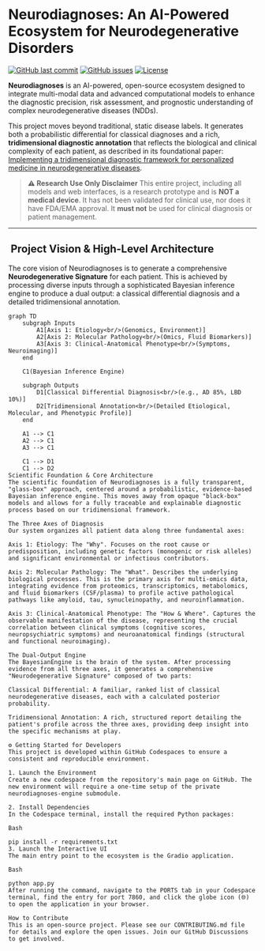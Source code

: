 # Neurodiagnoses: An AI-Powered Ecosystem for Neurodegenerative Disorders

[![GitHub last commit](httpss://img.shields.io/github/last-commit/Fundacion-de-Neurociencias/neurodiagnoses)](httpss://github.com/Fundacion-de-Neurociencias/neurodiagnoses/commits/main)
[![GitHub issues](httpss://img.shields.io/github/issues/Fundacion-de-Neurociencias/neurodiagnoses)](httpss://github.com/Fundacion-de-Neurociencias/neurodiagnoses/issues)
[![License](httpss://img.shields.io/github/license/Fundacion-de-Neurociencias/neurodiagnoses)](LICENSE)

**Neurodiagnoses** is an AI-powered, open-source ecosystem designed to integrate multi-modal data and advanced computational models to enhance the diagnostic precision, risk assessment, and prognostic understanding of complex neurodegenerative diseases (NDDs).

This project moves beyond traditional, static disease labels. It generates both a probabilistic differential for classical diagnoses and a rich, **tridimensional diagnostic annotation** that reflects the biological and clinical complexity of each patient, as described in its foundational paper: [Implementing a tridimensional diagnostic framework for personalized medicine in neurodegenerative diseases](httpss://doi.org/10.1002/alz.14591).

> **⚠️ Research Use Only Disclaimer**
> This entire project, including all models and web interfaces, is a research prototype and is **NOT a medical device**. It has not been validated for clinical use, nor does it have FDA/EMA approval. It **must not** be used for clinical diagnosis or patient management.

---

## ️ Project Vision & High-Level Architecture

The core vision of Neurodiagnoses is to generate a comprehensive **Neurodegenerative Signature** for each patient. This is achieved by processing diverse inputs through a sophisticated Bayesian inference engine to produce a dual output: a classical differential diagnosis and a detailed tridimensional annotation.

```mermaid
graph TD
    subgraph Inputs
        A1[Axis 1: Etiology<br/>(Genomics, Environment)]
        A2[Axis 2: Molecular Pathology<br/>(Omics, Fluid Biomarkers)]
        A3[Axis 3: Clinical-Anatomical Phenotype<br/>(Symptoms, Neuroimaging)]
    end

    C1(Bayesian Inference Engine)

    subgraph Outputs
        D1[Classical Differential Diagnosis<br/>(e.g., AD 85%, LBD 10%)]
        D2[Tridimensional Annotation<br/>(Detailed Etiological, Molecular, and Phenotypic Profile)]
    end

    A1 --> C1
    A2 --> C1
    A3 --> C1
    
    C1 --> D1
    C1 --> D2
Scientific Foundation & Core Architecture
The scientific foundation of Neurodiagnoses is a fully transparent, "glass-box" approach, centered around a probabilistic, evidence-based Bayesian inference engine. This moves away from opaque "black-box" models and allows for a fully traceable and explainable diagnostic process based on our tridimensional framework.

The Three Axes of Diagnosis
Our system organizes all patient data along three fundamental axes:

Axis 1: Etiology: The "Why". Focuses on the root cause or predisposition, including genetic factors (monogenic or risk alleles) and significant environmental or infectious contributors.

Axis 2: Molecular Pathology: The "What". Describes the underlying biological processes. This is the primary axis for multi-omics data, integrating evidence from proteomics, transcriptomics, metabolomics, and fluid biomarkers (CSF/plasma) to profile active pathological pathways like amyloid, tau, synucleinopathy, and neuroinflammation.

Axis 3: Clinical-Anatomical Phenotype: The "How & Where". Captures the observable manifestation of the disease, representing the crucial correlation between clinical symptoms (cognitive scores, neuropsychiatric symptoms) and neuroanatomical findings (structural and functional neuroimaging).

The Dual-Output Engine
The BayesianEngine is the brain of the system. After processing evidence from all three axes, it generates a comprehensive "Neurodegenerative Signature" composed of two parts:

Classical Differential: A familiar, ranked list of classical neurodegenerative diseases, each with a calculated posterior probability.

Tridimensional Annotation: A rich, structured report detailing the patient's profile across the three axes, providing deep insight into the specific mechanisms at play.

⚙️ Getting Started for Developers
This project is developed within GitHub Codespaces to ensure a consistent and reproducible environment.

1. Launch the Environment
Create a new codespace from the repository's main page on GitHub. The new environment will require a one-time setup of the private neurodiagnoses-engine submodule.

2. Install Dependencies
In the Codespace terminal, install the required Python packages:

Bash

pip install -r requirements.txt
3. Launch the Interactive UI
The main entry point to the ecosystem is the Gradio application.

Bash

python app.py
After running the command, navigate to the PORTS tab in your Codespace terminal, find the entry for port 7860, and click the globe icon (🌐) to open the application in your browser.

How to Contribute
This is an open-source project. Please see our CONTRIBUTING.md file for details and explore the open issues. Join our GitHub Discussions to get involved.